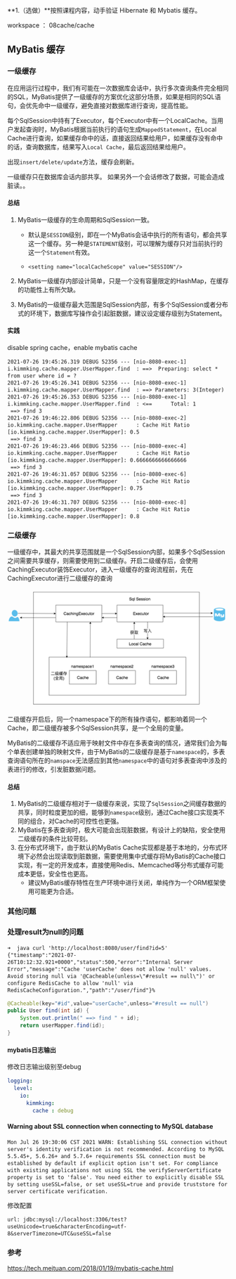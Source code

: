 **1.（选做）**按照课程内容，动手验证 Hibernate 和 Mybatis 缓存。

workspace ： 08cache/cache



## MyBatis 缓存

### 一级缓存

在应用运行过程中，我们有可能在一次数据库会话中，执行多次查询条件完全相同的SQL，MyBatis提供了一级缓存的方案优化这部分场景，如果是相同的SQL语句，会优先命中一级缓存，避免直接对数据库进行查询，提高性能。

每个SqlSession中持有了Executor，每个Executor中有一个LocalCache。当用户发起查询时，MyBatis根据当前执行的语句生成`MappedStatement`，在Local Cache进行查询，如果缓存命中的话，直接返回结果给用户，如果缓存没有命中的话，查询数据库，结果写入`Local Cache`，最后返回结果给用户。



出现`insert/delete/update`方法，缓存会刷新。

一级缓存只在数据库会话内部共享。 如果另外一个会话修改了数据，可能会造成脏读。。

#### 总结

1. MyBatis一级缓存的生命周期和SqlSession一致。

   - 默认是`SESSION`级别，即在一个MyBatis会话中执行的所有语句，都会共享这一个缓存。另一种是`STATEMENT`级别，可以理解为缓存只对当前执行的这一个`Statement`有效。

   - `<setting name="localCacheScope" value="SESSION"/>`

2. MyBatis一级缓存内部设计简单，只是一个没有容量限定的HashMap，在缓存的功能性上有所欠缺。

3. MyBatis的一级缓存最大范围是SqlSession内部，有多个SqlSession或者分布式的环境下，数据库写操作会引起脏数据，建议设定缓存级别为Statement。



#### 实践

disable spring cache，enable mybatis cache

```less
2021-07-26 19:45:26.319 DEBUG 52356 --- [nio-8080-exec-1] i.kimmking.cache.mapper.UserMapper.find  : ==>  Preparing: select * from user where id = ?
2021-07-26 19:45:26.341 DEBUG 52356 --- [nio-8080-exec-1] i.kimmking.cache.mapper.UserMapper.find  : ==> Parameters: 3(Integer)
2021-07-26 19:45:26.353 DEBUG 52356 --- [nio-8080-exec-1] i.kimmking.cache.mapper.UserMapper.find  : <==      Total: 1
 ==> find 3
2021-07-26 19:46:22.806 DEBUG 52356 --- [nio-8080-exec-2] io.kimmking.cache.mapper.UserMapper      : Cache Hit Ratio [io.kimmking.cache.mapper.UserMapper]: 0.5
 ==> find 3
2021-07-26 19:46:23.466 DEBUG 52356 --- [nio-8080-exec-4] io.kimmking.cache.mapper.UserMapper      : Cache Hit Ratio [io.kimmking.cache.mapper.UserMapper]: 0.6666666666666666
 ==> find 3
2021-07-26 19:46:31.057 DEBUG 52356 --- [nio-8080-exec-6] io.kimmking.cache.mapper.UserMapper      : Cache Hit Ratio [io.kimmking.cache.mapper.UserMapper]: 0.75
 ==> find 3
2021-07-26 19:46:31.707 DEBUG 52356 --- [nio-8080-exec-8] io.kimmking.cache.mapper.UserMapper      : Cache Hit Ratio [io.kimmking.cache.mapper.UserMapper]: 0.8
```







### 二级缓存

一级缓存中，其最大的共享范围就是一个SqlSession内部，如果多个SqlSession之间需要共享缓存，则需要使用到二级缓存。开启二级缓存后，会使用CachingExecutor装饰Executor，进入一级缓存的查询流程前，先在CachingExecutor进行二级缓存的查询

<img src="01.assets/image-20210726195913677.png" alt="image-20210726195913677" style="zoom:50%;" />

二级缓存开启后，同一个namespace下的所有操作语句，都影响着同一个Cache，即二级缓存被多个SqlSession共享，是一个全局的变量。

MyBatis的二级缓存不适应用于映射文件中存在多表查询的情况，通常我们会为每个单表创建单独的映射文件，由于MyBatis的二级缓存是基于`namespace`的，多表查询语句所在的`namspace`无法感应到其他`namespace`中的语句对多表查询中涉及的表进行的修改，引发脏数据问题。

#### 总结

1. MyBatis的二级缓存相对于一级缓存来说，实现了`SqlSession`之间缓存数据的共享，同时粒度更加的细，能够到`namespace`级别，通过Cache接口实现类不同的组合，对Cache的可控性也更强。
2. MyBatis在多表查询时，极大可能会出现脏数据，有设计上的缺陷，安全使用二级缓存的条件比较苛刻。
3. 在分布式环境下，由于默认的MyBatis Cache实现都是基于本地的，分布式环境下必然会出现读取到脏数据，需要使用集中式缓存将MyBatis的Cache接口实现，有一定的开发成本，直接使用Redis、Memcached等分布式缓存可能成本更低，安全性也更高。
   - 建议MyBatis缓存特性在生产环境中进行关闭，单纯作为一个ORM框架使用可能更为合适。



### 其他问题







### 处理result为null的问题

```shell
➜  java curl 'http://localhost:8080/user/find?id=5'
{"timestamp":"2021-07-26T10:12:32.921+0000","status":500,"error":"Internal Server Error","message":"Cache 'userCache' does not allow 'null' values. Avoid storing null via '@Cacheable(unless=\"#result == null\")' or configure RedisCache to allow 'null' via RedisCacheConfiguration.","path":"/user/find"}%
```



```java
@Cacheable(key="#id",value="userCache",unless="#result == null")
public User find(int id) {
    System.out.println(" ==> find " + id);
    return userMapper.find(id);
}
```





#### mybatis日志输出

修改日志输出级别至debug

```yaml
logging:
  level:
    io:
      kimmking:
        cache : debug
```







#### Warning about SSL connection when connecting to MySQL database

```less
Mon Jul 26 19:30:06 CST 2021 WARN: Establishing SSL connection without server's identity verification is not recommended. According to MySQL 5.5.45+, 5.6.26+ and 5.7.6+ requirements SSL connection must be established by default if explicit option isn't set. For compliance with existing applications not using SSL the verifyServerCertificate property is set to 'false'. You need either to explicitly disable SSL by setting useSSL=false, or set useSSL=true and provide truststore for server certificate verification.
```



修改配置

```
url: jdbc:mysql://localhost:3306/test?useUnicode=true&characterEncoding=utf-8&serverTimezone=UTC&useSSL=false
```



### 参考

https://tech.meituan.com/2018/01/19/mybatis-cache.html